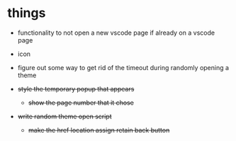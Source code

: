 # things
- functionality to not open a new vscode page if already on a vscode page
- icon

- figure out some way to get rid of the timeout during randomly opening a theme

- ~~style the temporary popup that appears~~
    - ~~show the page number that it chose~~
- ~~write random theme open script~~
    - ~~make the href location assign retain back button~~